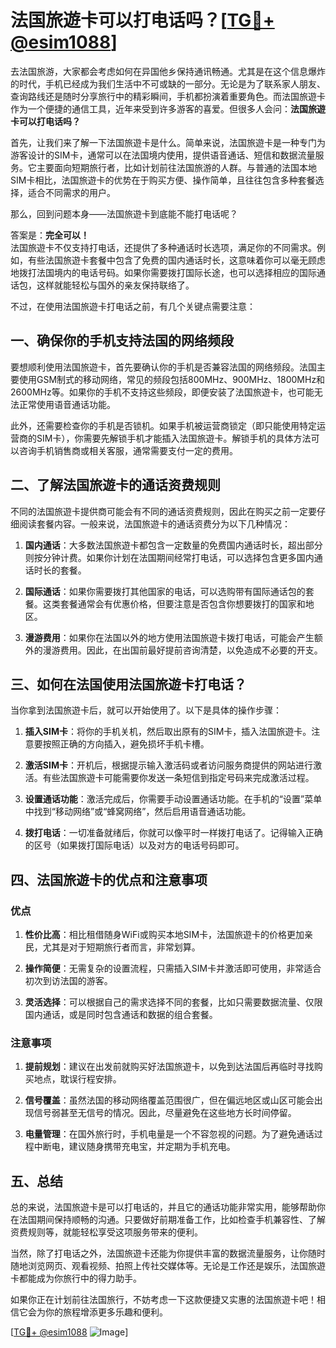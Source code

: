 # 法国旅遊卡可以打电话吗？[[TG💪+ @esim1088](https://t.me/s/esim1088)]

去法国旅游，大家都会考虑如何在异国他乡保持通讯畅通。尤其是在这个信息爆炸的时代，手机已经成为我们生活中不可或缺的一部分。无论是为了联系家人朋友、查询路线还是随时分享旅行中的精彩瞬间，手机都扮演着重要角色。而法国旅遊卡作为一个便捷的通信工具，近年来受到许多游客的喜爱。但很多人会问：**法国旅遊卡可以打电话吗？**

首先，让我们来了解一下法国旅遊卡是什么。简单来说，法国旅遊卡是一种专门为游客设计的SIM卡，通常可以在法国境内使用，提供语音通话、短信和数据流量服务。它主要面向短期旅行者，比如计划前往法国旅游的人群。与普通的法国本地SIM卡相比，法国旅遊卡的优势在于购买方便、操作简单，且往往包含多种套餐选择，适合不同需求的用户。

那么，回到问题本身——法国旅遊卡到底能不能打电话呢？

答案是：**完全可以！**  
法国旅遊卡不仅支持打电话，还提供了多种通话时长选项，满足你的不同需求。例如，有些法国旅遊卡套餐中包含了免费的国内通话时长，这意味着你可以毫无顾虑地拨打法国境内的电话号码。如果你需要拨打国际长途，也可以选择相应的国际通话包，这样就能轻松与国外的亲友保持联络了。

不过，在使用法国旅遊卡打电话之前，有几个关键点需要注意：

## 一、确保你的手机支持法国的网络频段

要想顺利使用法国旅遊卡，首先要确认你的手机是否兼容法国的网络频段。法国主要使用GSM制式的移动网络，常见的频段包括800MHz、900MHz、1800MHz和2600MHz等。如果你的手机不支持这些频段，即便安装了法国旅遊卡，也可能无法正常使用语音通话功能。

此外，还需要检查你的手机是否锁机。如果手机被运营商锁定（即只能使用特定运营商的SIM卡），你需要先解锁手机才能插入法国旅遊卡。解锁手机的具体方法可以咨询手机销售商或相关客服，通常需要支付一定的费用。

## 二、了解法国旅遊卡的通话资费规则

不同的法国旅遊卡提供商可能会有不同的通话资费规则，因此在购买之前一定要仔细阅读套餐内容。一般来说，法国旅遊卡的通话资费分为以下几种情况：

1. **国内通话**：大多数法国旅遊卡都包含一定数量的免费国内通话时长，超出部分则按分钟计费。如果你计划在法国期间经常打电话，可以选择包含更多国内通话时长的套餐。
   
2. **国际通话**：如果你需要拨打其他国家的电话，可以选购带有国际通话包的套餐。这类套餐通常会有优惠价格，但要注意是否包含你想要拨打的国家和地区。

3. **漫游费用**：如果你在法国以外的地方使用法国旅遊卡拨打电话，可能会产生额外的漫游费用。因此，在出国前最好提前咨询清楚，以免造成不必要的开支。

## 三、如何在法国使用法国旅遊卡打电话？

当你拿到法国旅遊卡后，就可以开始使用了。以下是具体的操作步骤：

1. **插入SIM卡**：将你的手机关机，然后取出原有的SIM卡，插入法国旅遊卡。注意要按照正确的方向插入，避免损坏手机卡槽。

2. **激活SIM卡**：开机后，根据提示输入激活码或者访问服务商提供的网站进行激活。有些法国旅遊卡可能需要你发送一条短信到指定号码来完成激活过程。

3. **设置通话功能**：激活完成后，你需要手动设置通话功能。在手机的“设置”菜单中找到“移动网络”或“蜂窝网络”，然后启用语音通话功能。

4. **拨打电话**：一切准备就绪后，你就可以像平时一样拨打电话了。记得输入正确的区号（如果拨打国际电话）以及对方的电话号码即可。

## 四、法国旅遊卡的优点和注意事项

### 优点

1. **性价比高**：相比租借随身WiFi或购买本地SIM卡，法国旅遊卡的价格更加亲民，尤其是对于短期旅行者而言，非常划算。

2. **操作简便**：无需复杂的设置流程，只需插入SIM卡并激活即可使用，非常适合初次到访法国的游客。

3. **灵活选择**：可以根据自己的需求选择不同的套餐，比如只需要数据流量、仅限国内通话，或是同时包含通话和数据的组合套餐。

### 注意事项

1. **提前规划**：建议在出发前就购买好法国旅遊卡，以免到达法国后再临时寻找购买地点，耽误行程安排。

2. **信号覆盖**：虽然法国的移动网络覆盖范围很广，但在偏远地区或山区可能会出现信号弱甚至无信号的情况。因此，尽量避免在这些地方长时间停留。

3. **电量管理**：在国外旅行时，手机电量是一个不容忽视的问题。为了避免通话过程中断电，建议随身携带充电宝，并定期为手机充电。

## 五、总结

总的来说，法国旅遊卡是可以打电话的，并且它的通话功能非常实用，能够帮助你在法国期间保持顺畅的沟通。只要做好前期准备工作，比如检查手机兼容性、了解资费规则等，就能轻松享受这项服务带来的便利。

当然，除了打电话之外，法国旅遊卡还能为你提供丰富的数据流量服务，让你随时随地浏览网页、观看视频、拍照上传社交媒体等。无论是工作还是娱乐，法国旅遊卡都能成为你旅行中的得力助手。

如果你正在计划前往法国旅行，不妨考虑一下这款便捷又实惠的法国旅遊卡吧！相信它会为你的旅程增添更多乐趣和便利。

[[TG💪+ @esim1088](https://t.me/s/esim1088) ![Image](https://i.postimg.cc/4NQfJmqS/Snipaste-2025-05-13-00-14-12.png)]
